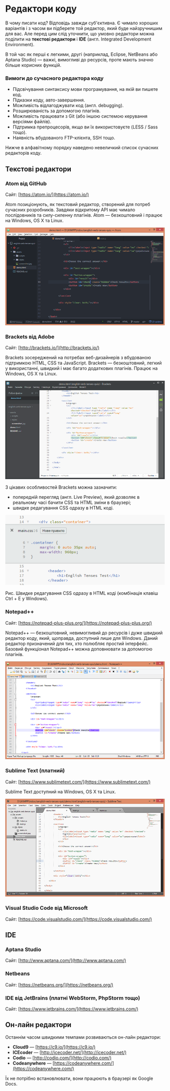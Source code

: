 # Редактори коду

В чому писати код? Відповідь завжди суб'єктивна. Є чимало хороших варіантів і з часом ви підберете той редактор, який буде найзручнишим для вас. Але перед цим слід уточнити, що умовно редактори можна поділити на **текстові редактори** і **IDE** (англ. Integrated Development Environment).

В той час як перші є легкими, другі (наприклад, Eclipse, NetBeans або Aptana Studio) — важкі, вимогливі до ресурсів, проте мають значно більше корисних функцій.

### Вимоги до сучасного редактора коду
* Підсвічування синтаксису мови програмування, на якій ви пишете код.
* Підказки коду, авто-завершення.
* Можливість відлагоджувати код (англ. debugging).
* Розширюваність за допомогою плагінів.
* Можливість працювати з Git (або іншою системою керування версіями файлів).
* Підтримка препроцесорів, якщо ви їх використовуєте (LESS / Sass тощо).
* Наявність вбудованого FTP-клієнта, SSH тощо.

Нижче в алфавітному порядку наведено невеличкий список сучасних редакторів коду.

## Текстові редактори

### Atom від GitHub

Сайт: [https://atom.io/](https://atom.io/)

Atom позиціонують, як текстовий редактор, створений для потреб сучасних розробників. Завдяки відкритому API має чимало послідовників та силу-силенну плагінів. Atom — безкоштовний і працює на Windows, OS X та Linux.

![Atom від GitHub](atom_screenshot.png)

### Brackets від Adobe

Сайт: [http://brackets.io/](http://brackets.io/)

Brackets зосереджений на потребах веб-дизайнерів з вбудованою підтримкою HTML, CSS та JavaScript. Brackets — безкоштовний, легкий у використанні, швидкий і має багато додаткових плагінів. Працює на Windows, OS X та Linux.

![Brackets від Adobe](brackets_screenshot.png)

З цікавих особливостей Brackets можна зазначити:

* попередній перегляд (англ. Live Preview), який дозволяє в реальному часі бачити CSS та HTML зміни в браузері;
* швидке редагування CSS одразу в HTML коді.

![Швидке редагування CSS одразу в HTML коді в Brackets](brackets_screenshot_inline_editing.png)

Рис. Швидке редагування CSS одразу в HTML коді (комбінація клавіш Ctrl + E у Windows).

### Notepad++

Сайт: [https://notepad-plus-plus.org/](https://notepad-plus-plus.org/)

Notepad++ — безкоштовний, невимогливий до ресурсів і дуже швидкий редактор коду, який, щоправда, доступний лише для Windows. Даний редактор призначений для тих, хто полюбляє простий інтерфейс. Базовий функціонал Notepad++ можна доповнювати за допомогою плагінів.

![Notepad++](notepad_plus_plus_screenshot.png)

### Sublime Text (платний)

Сайт: [https://www.sublimetext.com/](https://www.sublimetext.com/)

Sublime Text доступний на Windows, OS X та Linux.

![Notepad++](sublime_text_screenshot.png)

### Visual Studio Code від Microsoft

Сайт: [https://code.visualstudio.com/](https://code.visualstudio.com/)

## IDE

### Aptana Studio

Сайт: [http://www.aptana.com/](http://www.aptana.com/)

### Netbeans

Сайт: [https://netbeans.org/](https://netbeans.org/)

### IDE від JetBrains (платні WebStorm, PhpStorm тощо)

Сайт: [https://www.jetbrains.com/](https://www.jetbrains.com/)

## Он-лайн редактори

Останнім часом швидкими темпами розвиваються он-лайн редактори: 

*  **Cloud9** — [https://c9.io/](https://c9.io/)
*  **ICEcoder** — [http://icecoder.net/](http://icecoder.net/)
*  **Codio** — [http://codio.com/](http://codio.com/)
*  **Codeanywhere** — [https://codeanywhere.com/](https://codeanywhere.com/)

Їх не потрібно встановлювати, вони працюють в браузері як Google Docs.

